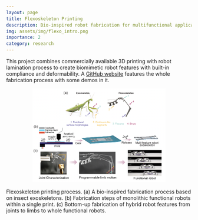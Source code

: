 ```yaml
---
layout: page
title: Flexoskeleton Printing
description: Bio-inspired robot fabrication for multifunctional applications
img: assets/img/flexo_intro.png
importance: 2
category: research
---
```


This project combines commercially available 3D printing with robot lamination process to create biomimetic robot features with built-in compliance and deformability. A [GitHub website](https://github.com/gravish-lab/Flexoskeleton-printing) features the whole fabrication process with some demos in it. 

<p align="center">
    
<img src="/assets/img/flexo_main.png" width="72%" height="72%" />
<figcaption>Flexoskeleton printing process. (a) A bio-inspired fabrication process based on insect exoskeletons. (b) Fabrication steps of monolithic functional robots within a single print. (c) Bottom-up fabrication of hybrid robot features from joints to limbs to whole functional robots. </figcaption>
 </p>

